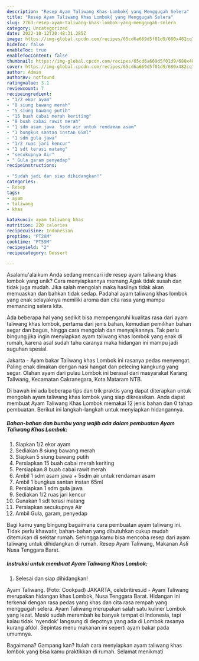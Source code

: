 ```yaml
---
description: "Resep Ayam Taliwang Khas Lombok{ yang Menggugah Selera"
title: "Resep Ayam Taliwang Khas Lombok{ yang Menggugah Selera"
slug: 2763-resep-ayam-taliwang-khas-lombok-yang-menggugah-selera
category: Uncategorized
date: 2022-10-12T20:48:31.285Z
image: https://img-global.cpcdn.com/recipes/65cd6a669d5f01d9/680x482cq70/ayam-taliwang-khas-lombok-foto-resep-utama.jpg
hideToc: false
enableToc: true
enableTocContent: false
thumbnail: https://img-global.cpcdn.com/recipes/65cd6a669d5f01d9/680x482cq70/ayam-taliwang-khas-lombok-foto-resep-utama.jpg
cover: https://img-global.cpcdn.com/recipes/65cd6a669d5f01d9/680x482cq70/ayam-taliwang-khas-lombok-foto-resep-utama.jpg
author: Admin
authorAv: notfound
ratingvalue: 3.1
reviewcount: 7
recipeingredient:
- "1/2 ekor ayam"
- "8 siung bawang merah"
- "5 siung bawang putih"
- "15 buah cabai merah keriting"
- "8 buah cabai rawit merah"
- "1 sdm asam jawa  5sdm air untuk rendaman asam"
- "1 bungkus santan instan 65ml"
- "1 sdm gula jawa"
- "1/2 ruas jari kencur"
- "1 sdt terasi matang"
- "secukupnya Air"
- " Gula garam penyedap"
recipeinstructions:

- "Sudah jadi dan siap dihidangkan!"
categories:
- Resep
tags:
- ayam
- taliwang
- khas

katakunci: ayam taliwang khas 
nutrition: 220 calories
recipecuisine: Indonesian
preptime: "PT28M"
cooktime: "PT59M"
recipeyield: "2"
recipecategory: Dessert

---
```



Asalamu'alaikum Anda sedang mencari ide resep ayam taliwang khas lombok yang unik? Cara menyiapkannya memang Agak tidak susah dan tidak juga mudah. Jika salah mengolah maka hasilnya tidak akan memuaskan dan bahkan tidak sedap. Padahal ayam taliwang khas lombok yang enak selayaknya memiliki aroma dan cita rasa yang mampu memancing selera kita.


Ada beberapa hal yang sedikit bisa mempengaruhi kualitas rasa dari ayam taliwang khas lombok, pertama dari jenis bahan, kemudian pemilihan bahan segar dan bagus, hingga cara mengolah dan menyajikannya. Tak perlu bingung jika ingin menyiapkan ayam taliwang khas lombok yang enak di rumah, karena asal sudah tahu caranya maka hidangan ini mampu jadi suguhan spesial.

Jakarta - Ayam bakar Taliwang khas Lombok ini rasanya pedas menyengat. Paling enak dimakan dengan nasi hangat dan pelecing kangkung yang segar. Olahan ayam dari pulau Lombok ini berasal dari masyarakat Karang Taliwang, Kecamatan Cakranegara, Kota Mataram NTB.


Di bawah ini ada beberapa tips dan trik praktis yang dapat diterapkan untuk mengolah ayam taliwang khas lombok yang siap dikreasikan. Anda dapat membuat Ayam Taliwang Khas Lombok memakai 12 jenis bahan dan 0 tahap pembuatan. Berikut ini langkah-langkah untuk menyiapkan hidangannya.

<!--inarticleads1-->

##### Bahan-bahan dan bumbu yang wajib ada dalam pembuatan Ayam Taliwang Khas Lombok:

1. Siapkan 1/2 ekor ayam
1. Sediakan 8 siung bawang merah
1. Siapkan 5 siung bawang putih
1. Persiapkan 15 buah cabai merah keriting
1. Persiapkan 8 buah cabai rawit merah
1. Ambil 1 sdm asam jawa + 5sdm air untuk rendaman asam
1. Ambil 1 bungkus santan instan 65ml
1. Persiapkan 1 sdm gula jawa
1. Sediakan 1/2 ruas jari kencur
1. Gunakan 1 sdt terasi matang
1. Persiapkan secukupnya Air
1. Ambil  Gula, garam, penyedap


Bagi kamu yang bingung bagaimana cara pembuatan ayam taliwang ini. Tidak perlu khawatir, bahan-bahan yang dibutuhkan cukup mudah ditemukan di sekitar rumah. Sehingga kamu bisa mencoba resep dari ayam taliwang untuk dihidangkan di rumah. Resep Ayam Taliwang, Makanan Asli Nusa Tenggara Barat. 

<!--inarticleads2-->

##### Instruksi untuk membuat Ayam Taliwang Khas Lombok:


1. Selesai dan siap dihidangkan!

Ayam Taliwang. (Foto: Cookpad) JAKARTA, celebritires.id - Ayam Taliwang merupakan hidangan khas Lombok, Nusa Tenggara Barat. Hidangan ini terkenal dengan rasa pedas yang khas dan cita rasa rempah yang menggugah selera. Ayam Taliwang merupakan salah satu kuliner Lombok yang lezat. Meski sudah merambah ke banyak tempat di Indonesia, tapi kalau tidak &#39;nyendok&#39; langsung di depotnya yang ada di Lombok rasanya kurang afdol. Sepintas menu makanan ini seperti ayam bakar pada umumnya. 

Bagaimana? Gampang kan? Itulah cara menyiapkan ayam taliwang khas lombok yang bisa kamu praktikkan di rumah. Selamat menikmati
